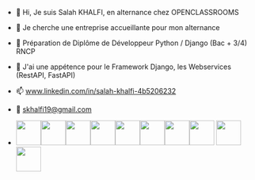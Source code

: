 - 👋 Hi, Je suis Salah KHALFI, en alternance chez OPENCLASSROOMS
- 👀 Je cherche une entreprise accueillante pour mon alternance 
- 🌱 Préparation de Diplôme de Développeur Python / Django (Bac + 3/4) RNCP  
- 💞️ J'ai une appétence pour le Framework Django, les Webservices (RestAPI, FastAPI)
- 📫 www.linkedin.com/in/salah-khalfi-4b5206232
- 📧 skhalfi19@gmail.com

- <img height=50 src="https://cdn.jsdelivr.net/gh/devicons/devicon/icons/python/python-original.svg"/><img height=50 src="https://cdn.jsdelivr.net/gh/devicons/devicon/icons/django/django-plain-wordmark.svg" /><img height=50 src="https://cdn.jsdelivr.net/gh/devicons/devicon/icons/java/java-original.svg"/><img height=50 src="https://cdn.jsdelivr.net/gh/devicons/devicon/icons/html5/html5-original.svg" /><img height=50 src="https://cdn.jsdelivr.net/gh/devicons/devicon/icons/css3/css3-original.svg" /><img height=50 src="https://cdn.jsdelivr.net/gh/devicons/devicon/icons/git/git-plain.svg"/><img height=50 src="https://cdn.jsdelivr.net/gh/devicons/devicon/icons/github/github-original.svg"/><img height=50 src="https://cdn.jsdelivr.net/gh/devicons/devicon/icons/mysql/mysql-original-wordmark.svg" />
<img height=50 src="https://cdn.jsdelivr.net/gh/devicons/devicon/icons/postgresql/postgresql-original-wordmark.svg" /><img height=50 src="https://cdn.jsdelivr.net/gh/devicons/devicon/icons/fastapi/fastapi-original.svg" />
          
          
          


